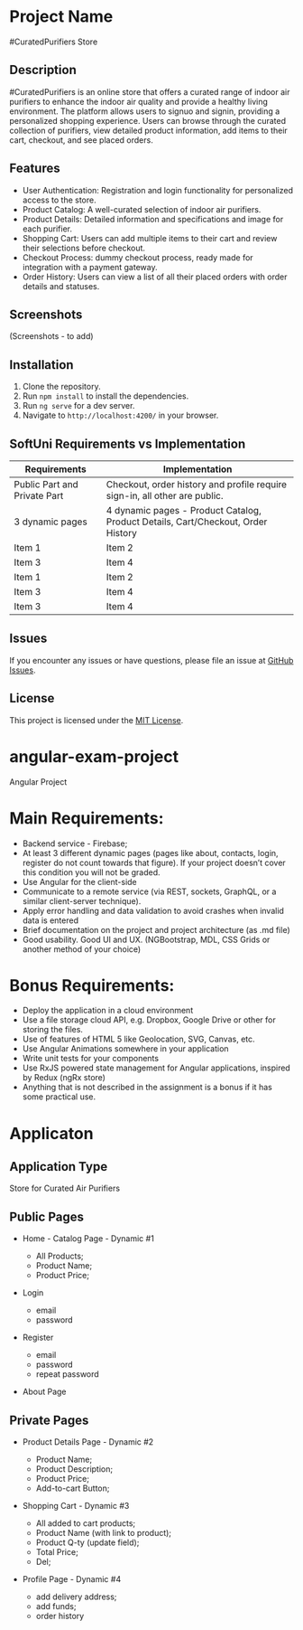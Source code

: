 # Project Name
#CuratedPurifiers Store

## Description

#CuratedPurifiers is an online store that offers a curated range of indoor air purifiers to enhance the indoor air quality and provide a healthy living environment. The platform allows users to signuo and signin, providing a personalized shopping experience. Users can browse through the curated collection of purifiers, view detailed product information, add items to their cart, checkout, and see placed orders.


## Features

- User Authentication: Registration and login functionality for personalized access to the store.
- Product Catalog: A well-curated selection of indoor air purifiers.
- Product Details: Detailed information and specifications and image for each purifier.
- Shopping Cart: Users can add multiple items to their cart and review their selections before checkout.
- Checkout Process: dummy checkout process, ready made for integration with a payment gateway.
- Order History: Users can view a list of all their placed orders with order details and statuses.

## Screenshots

(Screenshots - to add)

## Installation

1. Clone the repository.
2. Run `npm install` to install the dependencies.
3. Run `ng serve` for a dev server.
4. Navigate to `http://localhost:4200/` in your browser.

## SoftUni Requirements vs Implementation

| Requirements | Implementation |
|----------|----------|
| Public Part and Private Part   | Checkout, order history and profile require sign-in, all other are public.   |
| 3 dynamic pages   | 4 dynamic pages - Product Catalog, Product Details, Cart/Checkout, Order History   |
| Item 1   | Item 2   |
| Item 3   | Item 4   |
| Item 1   | Item 2   |
| Item 3   | Item 4   || Item 1   | Item 2   |
| Item 3   | Item 4   |

## Issues

If you encounter any issues or have questions, please file an issue at [GitHub Issues](https://github.com/github_username/repo_name/issues).

## License

This project is licensed under the [MIT License](LICENSE).

# angular-exam-project
Angular Project

# Main Requirements:
* Backend service - Firebase;
* At least 3 different dynamic pages (pages like about, contacts, login, register do not count towards that figure). If your project doesn’t cover this condition you will not be graded.
* Use Angular for the client-side
* Communicate to a remote service (via REST, sockets, GraphQL, or a similar client-server technique).
* Apply error handling and data validation to avoid crashes when invalid data is entered
* Brief documentation on the project and project architecture (as .md file)
* Good usability. Good UI and UX. (NGBootstrap, MDL, CSS Grids or another method of your choice)

# Bonus Requirements:
* Deploy the application in a cloud environment
* Use a file storage cloud API, e.g. Dropbox, Google Drive or other for storing the files.
* Use of features of HTML 5 like Geolocation, SVG, Canvas, etc.
* Use Angular Animations somewhere in your application
* Write unit tests for your components
* Use RxJS powered state management for Angular applications, inspired by Redux (ngRx store)
* Anything that is not described in the assignment is a bonus if it has some practical use.

# Applicaton

## Application Type
Store for Curated Air Purifiers

## Public Pages
* Home - Catalog Page - Dynamic #1
    - All Products;
    - Product Name;
    - Product Price;

* Login
    - email
    - password
    
* Register
    - email
    - password
    - repeat password

* About Page

## Private Pages

* Product Details Page - Dynamic #2
    - Product Name;
    - Product Description;
    - Product Price;
    - Add-to-cart Button;

* Shopping Cart - Dynamic #3
    - All added to cart products;
    - Product Name (with link to product);
    - Product Q-ty (update field);
    - Total Price;
    - Del;

* Profile Page - Dynamic #4
    - add delivery address;
    - add funds;
    - order history
